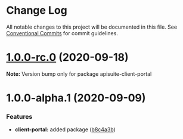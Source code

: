 # Change Log

All notable changes to this project will be documented in this file.
See [Conventional Commits](https://conventionalcommits.org) for commit guidelines.

# [1.0.0-rc.0](https://github.com/Cloudoki/APISuite/compare/apisuite-client-portal@1.0.0-alpha.1...apisuite-client-portal@1.0.0-rc.0) (2020-09-18)

**Note:** Version bump only for package apisuite-client-portal





# 1.0.0-alpha.1 (2020-09-09)


### Features

* **client-portal:** added package ([b8c4a3b](https://github.com/Cloudoki/APISuite/commit/b8c4a3b1421f9fd7fc368621d0cbae90748cec66))
